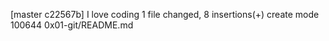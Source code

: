 [master c22567b] I love coding
 1 file changed, 8 insertions(+)
 create mode 100644 0x01-git/README.md
